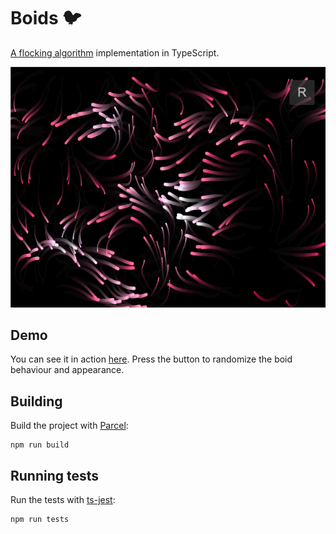# Boids 🐦

[A flocking algorithm](https://en.wikipedia.org/wiki/Boids) implementation in TypeScript.

![Boids screenshot](/docs/screenshot.png)

## Demo

You can see it in action [here](https://lamsa.dev/boids/). Press the button to randomize the boid behaviour and appearance.

## Building

Build the project with [Parcel](https://parceljs.org/):

```
npm run build
```

## Running tests

Run the tests with [ts-jest](https://github.com/kulshekhar/ts-jest):

```
npm run tests
```